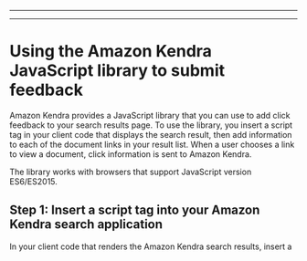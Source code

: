 --------

--------

# Using the Amazon Kendra JavaScript library to submit feedback<a name="feedback-javascript"></a>

Amazon Kendra provides a JavaScript library that you can use to add click feedback to your search results page\. To use the library, you insert a script tag in your client code that displays the search result, then add information to each of the document links in your result list\. When a user chooses a link to view a document, click information is sent to Amazon Kendra\.

The library works with browsers that support JavaScript version ES6/ES2015\.

## Step 1: Insert a script tag into your Amazon Kendra search application<a name="javascript-step-1"></a>

In your client code that renders the Amazon Kendra search results, insert a <script> tag and add a reference to the JavaScript library:

```
<script>
 (function(w, d, s, c, g, n) {
   if(!w[n]) {
     w[n] = w[n] || function () {
           (w[n].q = w[n].q || []).push(arguments);
     }
     w[n].st = new Date().getTime();
     w[n].ep = g;
     var e = document.createElement(s),
         j = document.getElementsByTagName(s)[0];
     e.async = 1;
     e.src = c;
     e.type = 'module';
     j.parentNode.insertBefore(e, j);
   }
 })(window, document, 'script', 
 'library download URL', 
 'feedback endpoint',
 'kendraFeedback');
</script>
```

The script asynchronously downloads the JavaScript library from an Amazon Kendra hosted CDN and initializes a global variable called `kendraFeedback` that enables you to set optional parameters\.

Replace *library download URL* and *feedback endpoint* with an identifier from the following table based on the region that hosts your Amazon Kendra index\.


| Region | Download URL | Feedback endpoint | 
| --- | --- | --- | 
| us\-east\-1 | https://d2zm0lpns956f8\.cloudfront\.net/ksf\-v1\.js | https://ujxwp5s92h\.execute\-api\.us\-east\-1\.amazonaws\.com/prod/submit | 
| us\-west\-2 | https://d2iezfpnpcoujy\.cloudfront\.net/ksf\-v1\.js | https://wg6nim909c\.execute\-api\.us\-west\-2\.amazonaws\.com/prod/submit | 
| eu\-west\-1 | https://d3gptlxtulu4us\.cloudfront\.net/ksf\-v1\.js | https://po2b11740b\.execute\-api\.eu\-west\-1\.amazonaws\.com/prod/submit | 
| ap\-southeast\-2 | https://dopqntoe6z0ce\.cloudfront\.net/ksf\-v1\.js | https://oovf4nvjj7\.execute\-api\.ap\-southeast\-2\.amazonaws\.com/prod/submit | 

For example, if your index is in US East \(N\. Virginia\), *library download URL* is `https://d2zm0lpns956f8.cloudfront.net/ksf-v1.js` and *feedback endpoint* is `https://ujxwp5s92h.execute-api.us-east-1.amazonaws.com/prod/submit`\.

There are two optional settings that you can make for the Amazon Kendra JavaScript library:
+ `disableCookies` – By default, Amazon Kendra sets a cookie that uniquely identifies the user\. Set this to `true` to disable the cookie\.

  ```
  kendraFeedback('disableCookie', 'true | false');
  ```

  `searchDivClassName` – By default, Amazon Kendra monitors all links on your search results page for clicks\. Set this to a `<div>` class name to monitor only links in the specified class\.

  ```
  kendraFeedback('searchDivClassName', 'class name');
  ```

## Step 2: Add the feedback token to search results<a name="javascript-step-2"></a>

On your result page, add an HTML attribute called `data-kendra-token` to the anchor tag or immediate parent div tag that contains a link to the document from the query response\. For example:

```
<a href="document location" data-kendra-token="feedback token value"></a>
OR
<div data-url="document location" data-kendra-token="feedback token value"></div>
```

A query response contains a token in the `feedbackToken` field\. The token uniquely identifies the response if the user chooses it\. Assign the value of the token to the `data-kendra-token` attribute\. The Amazon Kendra JavaScript library looks for this token when the user chooses the result and submits it to an Amazon Kendra endpoint as feedback\.

The Amazon Kendra JavaScript library only submits the feedback token and other metadata such as the time the result was chosen and a unique visitor ID\.

## Step 3: Test the feedback script<a name="javascript-step-3"></a>

To make sure that the JavaScript library is configured correctly and sending feedback to the right endpoint, do the following\. This example uses the Chrome browser\.

1. Open the Web developer tools in the browser\. On Chrome, open the **Chrome menu** in the upper right corner of the browser, choose **More tools** and then choose **Developer tools**\.

1. Make sure that there are no errors related to the Amazon Kendra JavaScript library in the console tab\.

1. Make a search and choose any result\. In the **Network** tab of the developer tools\. You should see a request sent to the feedback endpoint, the token for the result, and a 200 OK status\.